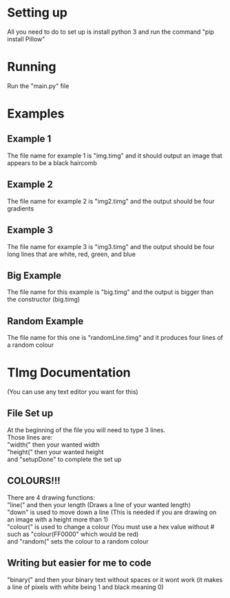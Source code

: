 <h1>Setting up</h1>
All you need to do to set up is install python 3 and run the command "pip install Pillow"

<h1>Running</h1>
Run the "main.py" file

<h1>Examples</h1>
<h2>Example 1</h1>
The file name for example 1 is "img.timg" and it should output an image that appears to be a black haircomb

<h2>Example 2</h2>
The file name for example 2 is "img2.timg" and the output should be four gradients

<h2>Example 3</h2>
The file name for example 3 is "img3.timg" and the output should be four long lines that are white, red, green, and blue

<h2>Big Example</h2>
The file name for this example is "big.timg" and the output is bigger than the constructor (big.timg)

<h2>Random Example</h2>
The file name for this one is "randomLine.timg" and it produces four lines of a random colour

<h1>TImg Documentation</h1>
(You can use any text editor you want for this)

<h2>File Set up</h2>
At the beginning of the file you will need to type 3 lines.
<br>
Those lines are:
<br>
"width(" then your wanted width
<br>
"height(" then your wanted height
<br>
and "setupDone" to complete the set up

<h2>COLOURS!!!</h2>
There are 4 drawing functions:
<br>
"line(" and then your length (Draws a line of your wanted length)
<br>
"down" is used to move down a line (This is needed if you are drawing on an image with a height more than 1)
<br>
"colour(" is used to change a colour (You must use a hex value without # such as "colour(FF0000" which would be red)
<br>
and "random(" sets the colour to a random colour

<h2>Writing but easier for me to code</h2>
"binary(" and then your binary text without spaces or it wont work (it makes a line of pixels with white being 1 and black meaning 0)
